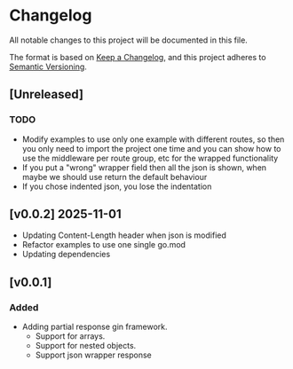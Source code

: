 # Changelog

All notable changes to this project will be documented in this file.

The format is based on [Keep a Changelog](https://keepachangelog.com/en/1.1.0/),
and this project adheres to [Semantic Versioning](https://semver.org/spec/v2.0.0.html).

## [Unreleased]

### TODO

- Modify examples to use only one example with different routes, 
so then you only need to import the project one time and you can show how to use the middleware per route group, etc for the wrapped functionality
- If you put a "wrong" wrapper field then all the json is shown, when maybe we should use return the default behaviour
- If you chose indented json, you lose the indentation

## [v0.0.2] 2025-11-01

- Updating Content-Length header when json is modified
- Refactor examples to use one single go.mod
- Updating dependencies

## [v0.0.1]

### Added

- Adding partial response gin framework.
  - Support for arrays. 
  - Support for nested objects.
  - Support json wrapper response